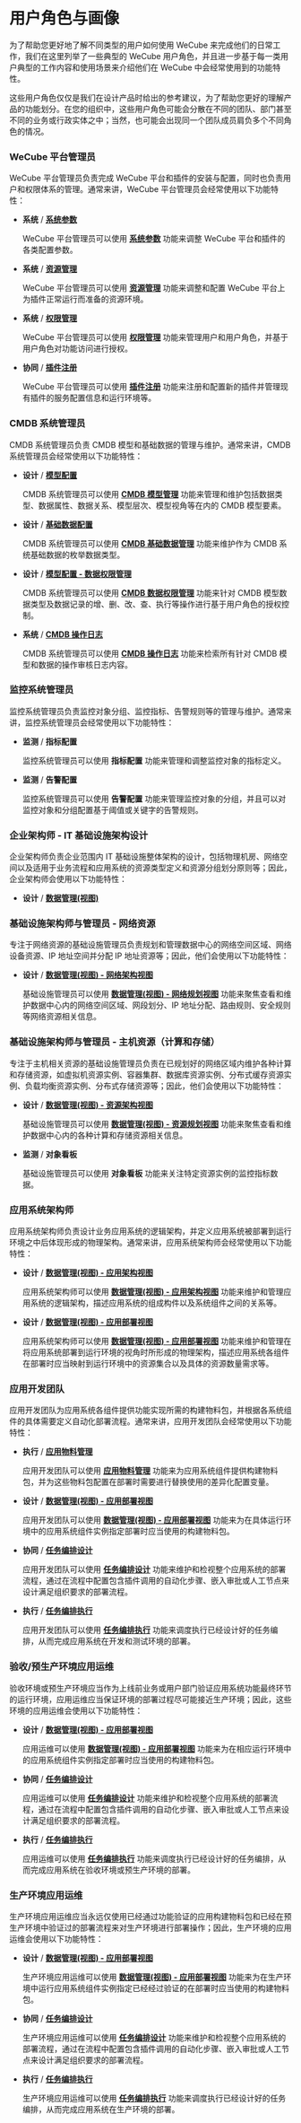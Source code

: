 # 用户角色与画像

为了帮助您更好地了解不同类型的用户如何使用 WeCube 来完成他们的日常工作，我们在这里列举了一些典型的 WeCube 用户角色，并且进一步基于每一类用户典型的工作内容和使用场景来介绍他们在 WeCube 中会经常使用到的功能特性。

这些用户角色仅仅是我们在设计产品时给出的参考建议，为了帮助您更好的理解产品的功能划分。在您的组织中，这些用户角色可能会分散在不同的团队、部门甚至不同的业务或行政实体之中；当然，也可能会出现同一个团队成员肩负多个不同角色的情况。

### WeCube 平台管理员

WeCube 平台管理员负责完成 WeCube 平台和插件的安装与配置，同时也负责用户和权限体系的管理。通常来讲，WeCube 平台管理员会经常使用以下功能特性：

- **系统** / **[系统参数](manual-system-settings.md)**

  WeCube 平台管理员可以使用 **[系统参数](manual-system-settings.md)** 功能来调整 WeCube 平台和插件的各类配置参数。

- **系统** / **[资源管理](manual-resource-management.md)**

  WeCube 平台管理员可以使用 **[资源管理](manual-resource-management.md)** 功能来调整和配置 WeCube 平台上为插件正常运行而准备的资源环境。

- **系统** / **[权限管理](manual-permission-management.md)**

  WeCube 平台管理员可以使用 **[权限管理](manual-permission-management.md)** 功能来管理用户和用户角色，并基于用户角色对功能访问进行授权。

- **协同** / **[插件注册](manual-plugin.md)**

  WeCube 平台管理员可以使用 **[插件注册](manual-plugin.md)** 功能来注册和配置新的插件并管理现有插件的服务配置信息和运行环境等。

### CMDB 系统管理员

CMDB 系统管理员负责 CMDB 模型和基础数据的管理与维护。通常来讲，CMDB 系统管理员会经常使用以下功能特性：

- **设计** / **[模型配置](manual-cmdb-model.md)**

  CMDB 系统管理员可以使用 **[CMDB 模型管理](manual-cmdb-model.md)** 功能来管理和维护包括数据类型、数据属性、数据关系、模型层次、模型视角等在内的 CMDB 模型要素。

- **设计** / **[基础数据配置](manual-cmdb-enumerations.md)**

  CMDB 系统管理员可以使用 **[CMDB 基础数据管理](manual-cmdb-enumerations.md)** 功能来维护作为 CMDB 系统基础数据的枚举数据类型。

- **设计** / **[模型配置 - 数据权限管理](manual-cmdb-data-permission.md)**

  CMDB 系统管理员可以使用 **[CMDB 数据权限管理](manual-cmdb-data-permission.md)** 功能来针对 CMDB 模型数据类型及数据记录的增、删、改、查、执行等操作进行基于用户角色的授权控制。

- **系统** / **[CMDB 操作日志](manual-cmdb-logging.md)**

  CMDB 系统管理员可以使用 **[CMDB 操作日志](manual-cmdb-logging.md)** 功能来检索所有针对 CMDB 模型和数据的操作审核日志内容。

### 监控系统管理员

监控系统管理员负责监控对象分组、监控指标、告警规则等的管理与维护。通常来讲，监控系统管理员会经常使用以下功能特性：

- **监测** / **指标配置**

  监控系统管理员可以使用 **指标配置** 功能来管理和调整监控对象的指标定义。

- **监测** / **告警配置**

  监控系统管理员可以使用 **告警配置** 功能来管理监控对象的分组，并且可以对监控对象和分组配置基于阈值或关键字的告警规则。

### 企业架构师 - IT 基础设施架构设计

企业架构师负责企业范围内 IT 基础设施整体架构的设计，包括物理机房、网络空间以及适用于业务流程和应用系统的资源类型定义和资源分组划分原则等；因此，企业架构师会使用以下功能特性：

- **设计** / **[数据管理(视图)](manual-cmdb-view-management.md)**

### 基础设施架构师与管理员 - 网络资源

专注于网络资源的基础设施管理员负责规划和管理数据中心的网络空间区域、网络设备资源、IP 地址空间并分配 IP 地址资源等；因此，他们会使用以下功能特性：

- **设计** / **[数据管理(视图) - 网络架构视图](manual-cmdb-view-network-architecture.md)**

  基础设施管理员可以使用 **[数据管理(视图) - 网络规划视图](manual-cmdb-view-network-planning.md)** 功能来聚焦查看和维护数据中心内的网络空间区域、网段划分、IP 地址分配、路由规则、安全规则等网络资源相关信息。

### 基础设施架构师与管理员 - 主机资源（计算和存储）

专注于主机相关资源的基础设施管理员负责在已规划好的网络区域内维护各种计算和存储资源，如虚拟机资源实例、容器集群、数据库资源实例、分布式缓存资源实例、负载均衡资源实例、分布式存储资源等；因此，他们会使用以下功能特性：

- **设计** / **[数据管理(视图) - 资源架构视图](manual-cmdb-view-resource-architecture.md)**

  基础设施管理员可以使用 **[数据管理(视图) - 资源规划视图](manual-cmdb-view-resource-planning.md)** 功能来聚焦查看和维护数据中心内的各种计算和存储资源相关信息。

- **监测** / **对象看板**

  基础设施管理员可以使用 **对象看板** 功能来关注特定资源实例的监控指标数据。

### 应用系统架构师

应用系统架构师负责设计业务应用系统的逻辑架构，并定义应用系统被部署到运行环境之中后体现形成的物理架构。通常来讲，应用系统架构师会经常使用以下功能特性：

- **设计** / **[数据管理(视图) - 应用架构视图](manual-cmdb-view-application-architecture.md)**

  应用系统架构师可以使用 **[数据管理(视图) - 应用架构视图](manual-cmdb-view-application-architecture.md)** 功能来维护和管理应用系统的逻辑架构，描述应用系统的组成构件以及系统组件之间的关系等。

- **设计** / **[数据管理(视图) - 应用部署视图](manual-cmdb-view-application-deployment.md)**

  应用系统架构师可以使用 **[数据管理(视图) - 应用部署视图](manual-cmdb-view-application-deployment.md)** 功能来维护和管理在将应用系统部署到运行环境的视角时所形成的物理架构，描述应用系统各组件在部署时应当映射到运行环境中的资源集合以及具体的资源数量需求等。

### 应用开发团队

应用开发团队为应用系统各组件提供功能实现所需的构建物料包，并根据各系统组件的具体需要定义自动化部署流程。通常来讲，应用开发团队会经常使用以下功能特性：

- **执行** / **[应用物料管理](manual-application-artifacts.md)**

  应用开发团队可以使用 **[应用物料管理](manual-application-artifacts.md)** 功能来为应用系统组件提供构建物料包，并为这些物料包配置在部署时需要进行替换使用的差异化配置变量。

- **设计** / **[数据管理(视图) - 应用部署视图](manual-cmdb-view-application-deployment.md)**

  应用开发团队可以使用 **[数据管理(视图) - 应用部署视图](manual-cmdb-view-application-deployment.md)** 功能来为在具体运行环境中的应用系统组件实例指定部署时应当使用的构建物料包。

- **协同** / **[任务编排设计](manual-orchestration-design.md)**

  应用开发团队可以使用 **[任务编排设计](manual-orchestration-design.md)** 功能来维护和检视整个应用系统的部署流程，通过在流程中配置包含插件调用的自动化步骤、嵌入审批或人工节点来设计满足组织要求的部署流程。

- **执行** / **[任务编排执行](manual-orchestration-execution.md)**

  应用开发团队可以使用 **[任务编排执行](manual-orchestration-execution.md)** 功能来调度执行已经设计好的任务编排，从而完成应用系统在开发和测试环境的部署。

### 验收/预生产环境应用运维

验收环境或预生产环境应当作为上线前业务或用户部门验证应用系统功能最终环节的运行环境，应用运维应当保证环境的部署过程尽可能接近生产环境；因此，这些环境的应用运维会使用以下功能特性：

- **设计** / **[数据管理(视图) - 应用部署视图](manual-cmdb-view-application-deployment)**

  应用运维可以使用 **[数据管理(视图) - 应用部署视图](manual-cmdb-view-application-deployment)** 功能来为在相应运行环境中的应用系统组件实例指定部署时应当使用的构建物料包。

- **协同** / **[任务编排设计](manual-orchestration-design.md)**

  应用运维可以使用 **[任务编排设计](manual-orchestration-design.md)** 功能来维护和检视整个应用系统的部署流程，通过在流程中配置包含插件调用的自动化步骤、嵌入审批或人工节点来设计满足组织要求的部署流程。

- **执行** / **[任务编排执行](manual-orchestration-execution.md)**

  应用运维可以使用 **[任务编排执行](manual-orchestration-execution.md)** 功能来调度执行已经设计好的任务编排，从而完成应用系统在验收环境或预生产环境的部署。

### 生产环境应用运维

生产环境应用运维应当永远仅使用已经通过功能验证的应用构建物料包和已经在预生产环境中验证过的部署流程来对生产环境进行部署操作；因此，生产环境的应用运维会使用以下功能特性：

- **设计** / **[数据管理(视图) - 应用部署视图](manual-cmdb-view-application-deployment.md)**

  生产环境应用运维可以使用 **[数据管理(视图) - 应用部署视图](manual-cmdb-view-application-deployment.md)** 功能来为在生产环境中运行应用系统组件实例指定已经经过验证的在部署时应当使用的构建物料包。

- **协同** / **[任务编排设计](manual-orchestration-design.md)**

  生产环境应用运维可以使用 **[任务编排设计](manual-orchestration-design.md)** 功能来维护和检视整个应用系统的部署流程，通过在流程中配置包含插件调用的自动化步骤、嵌入审批或人工节点来设计满足组织要求的部署流程。

- **执行** / **[任务编排执行](manual-orchestration-execution.md)**

  生产环境应用运维可以使用 **[任务编排执行](manual-orchestration-execution.md)** 功能来调度执行已经设计好的任务编排，从而完成应用系统在生产环境的部署。

